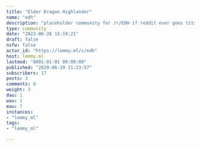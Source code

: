 ```yaml
---
title: "Elder Dragon Highlander" 
name: "edh"
description: "placeholder community for /r/EDH if reddit ever goes tits up"
type: community
date: "2023-06-28 15:19:21"
draft: false
nsfw: false
actor_id: "https://lemmy.ml/c/edh"
host: lemmy.ml
lastmod: "0001-01-01 00:00:00"
published: "2020-06-29 21:23:57"
subscribers: 17
posts: 3
comments: 8
weight: 3
dau: 1
wau: 1
mau: 7
instances:
- "lemmy_ml"
tags: 
- "lemmy_ml"

---
```


